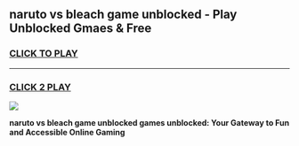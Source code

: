 
## naruto vs bleach game unblocked - Play Unblocked Gmaes & Free
<h3>
<a href="https://news.freeplayer.one?title=naruto_vs_bleach_game_unblocked&ref=23F">CLICK TO PLAY</a></h3>
<hr>

<h3>
<a href="https://news.freeplayer.one?title=naruto_vs_bleach_game_unblocked&ref=23F">CLICK 2 PLAY</a>
  
</h3>

<a href="https://news.freeplayer.one?title=naruto_vs_bleach_game_unblocked&ref=23F/"><img src="https://clearcache.store/games.png"></a>


**naruto vs bleach game unblocked games unblocked: Your Gateway to Fun and Accessible Online Gaming**
